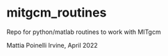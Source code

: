 # mitgcm_routines
Repo for python/matlab routines to work with MITgcm


Mattia Poinelli
Irvine, April 2022
